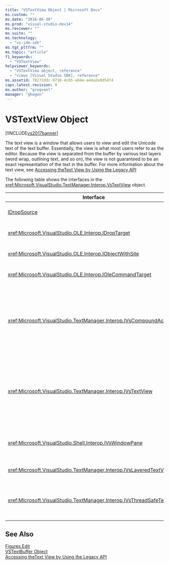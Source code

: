 ```yaml
---
title: "VSTextView Object | Microsoft Docs"
ms.custom: ""
ms.date: "2018-06-30"
ms.prod: "visual-studio-dev14"
ms.reviewer: ""
ms.suite: ""
ms.technology: 
  - "vs-ide-sdk"
ms.tgt_pltfrm: ""
ms.topic: "article"
f1_keywords: 
  - "VSTextView"
helpviewer_keywords: 
  - "VSTextView object, reference"
  - "views [Visual Studio SDK], reference"
ms.assetid: 78272ddc-9718-4c65-a94e-a44a2e8d54f4
caps.latest.revision: 9
ms.author: "gregvanl"
manager: "ghogen"
---
```

# VSTextView Object
[!INCLUDE[vs2017banner](../includes/vs2017banner.md)]

  
The text view is a window that allows users to view and edit the Unicode text of the text buffer. Essentially, the view is what most users refer to as the editor. Because the view is separated from the buffer by various text layers (word wrap, outlining text, and so on), the view is not guaranteed to be an exact representation of the text in the buffer. For more information about the text view, see [Accessing theText View by Using the Legacy API](../extensibility/accessing-thetext-view-by-using-the-legacy-api.md)  
  
 The following table shows the interfaces in the <xref:Microsoft.VisualStudio.TextManager.Interop.VsTextView> object.  
  
|Interface|Description|  
|---------------|-----------------|  
|[IDropSource](http://msdn.microsoft.com/library/windows/desktop/ms690071)|Standard OLE interface.|  
|<xref:Microsoft.VisualStudio.OLE.Interop.IDropTarget>|Standard OLE interface.|  
|<xref:Microsoft.VisualStudio.OLE.Interop.IObjectWithSite>|Standard OLE interface.|  
|<xref:Microsoft.VisualStudio.OLE.Interop.IOleCommandTarget>|Standard OLE interface.|  
|<xref:Microsoft.VisualStudio.TextManager.Interop.IVsCompoundAction>|Enables the creation of compound actions (that is, actions that are grouped in a single undo/redo unit).|  
|<xref:Microsoft.VisualStudio.TextManager.Interop.IVsTextView>|Provides the basic methods for managing and accessing the view. `IVsTextView` is not thread safe.|  
|<xref:Microsoft.VisualStudio.Shell.Interop.IVsWindowPane>|Creates and manages a window pane.|  
|<xref:Microsoft.VisualStudio.TextManager.Interop.IVsLayeredTextView>|Interacts with text layers.|  
|<xref:Microsoft.VisualStudio.TextManager.Interop.IVsThreadSafeTextView>|Performs operations on the view from a different thread.|  
  
## See Also  
 [Figures Edit](http://msdn.microsoft.com/en-us/f08872bd-fd9c-4e36-8cf2-a2a2622ef986)   
 [VSTextBuffer Object](../extensibility/vstextbuffer-object.md)   
 [Accessing theText View by Using the Legacy API](../extensibility/accessing-thetext-view-by-using-the-legacy-api.md)

